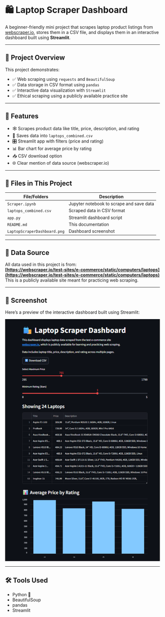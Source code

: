 # 🛍️ Laptop Scraper Dashboard

A beginner-friendly mini project that scrapes laptop product listings from [webscraper.io](https://webscraper.io/test-sites/e-commerce/static/computers/laptops), stores them in a CSV file, and displays them in an interactive dashboard built using **Streamlit**.

---

## 📌 Project Overview

This project demonstrates:
- ✅ Web scraping using `requests` and `BeautifulSoup`
- ✅ Data storage in CSV format using `pandas`
- ✅ Interactive data visualization with `Streamlit`
- ✅ Ethical scraping using a publicly available practice site

---

## 📂 Features

- 🕸️ Scrapes product data like title, price, description, and rating
- 📄 Saves data into `laptops_combined.csv`
- 🎛️ Streamlit app with filters (price and rating)
- 📊 Bar chart for average price by rating
- 📥 CSV download option
- 🌐 Clear mention of data source (webscraper.io)

---
## 🧾 Files in This Project

| File/Folders           | Description                                |
|------------------------|--------------------------------------------|
| `Scraper.ipynb`        | Jupyter notebook to scrape and save data   |
| `laptops_combined.csv` | Scraped data in CSV format                 |
| `app.py`               | Streamlit dashboard script                 |
| `README.md`            | This documentation                         |
| `LaptopScraperDashboard.png` | Dashboard screenshot                |

---

## 🔗 Data Source

All data used in this project is from:  
**[https://webscraper.io/test-sites/e-commerce/static/computers/laptops](https://webscraper.io/test-sites/e-commerce/static/computers/laptops)**  
This is a publicly available site meant for practicing web scraping.

---
## 📸 Screenshot

Here’s a preview of the interactive dashboard built using Streamlit:

![Laptop Scraper Dashboard](LaptopScraperDashboard.png)

---

## 🛠️ Tools Used

- Python 🐍  
- BeautifulSoup  
- pandas  
- Streamlit  

